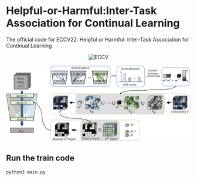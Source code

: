 # Helpful-or-Harmful:Inter-Task Association for Continual Learning

The official code for ECCV22: Helpful or Harmful: Inter-Task Association for Continual Learning

<div align="center">
  
![ECCV](https://img.shields.io/badge/ECCV-2022-blue)

![h2](images/H_2_ECCV_2022.png)

</div>

## Run the train code 

```bash
python3 main.py
```
